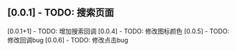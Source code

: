 ## [0.0.1] - TODO: 搜索页面
 [0.0.1+1] - TODO: 增加搜索回调
 [0.0.4] - TODO: 修改图标颜色
 [0.0.5] - TODO: 修改回调bug
 [0.0.6] - TODO: 修改点击bug

